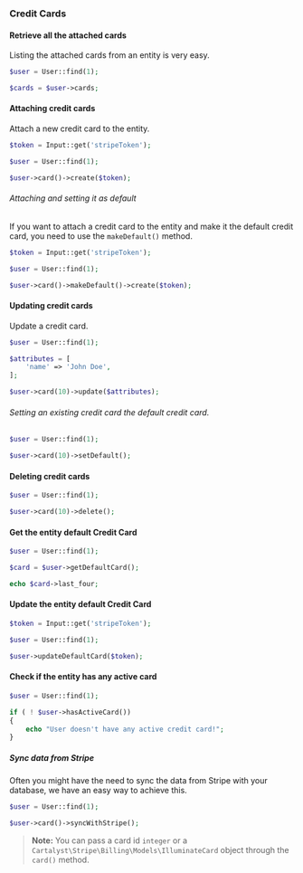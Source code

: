 ### Credit Cards

#### Retrieve all the attached cards

Listing the attached cards from an entity is very easy.

```php
$user = User::find(1);

$cards = $user->cards;
```

#### Attaching credit cards

Attach a new credit card to the entity.

```php
$token = Input::get('stripeToken');

$user = User::find(1);

$user->card()->create($token);
```

###### Attaching and setting it as default

If you want to attach a credit card to the entity and make it the default credit card, you need to use the `makeDefault()` method.

```php
$token = Input::get('stripeToken');

$user = User::find(1);

$user->card()->makeDefault()->create($token);
```

#### Updating credit cards

Update a credit card.

```php
$user = User::find(1);

$attributes = [
	'name' => 'John Doe',
];

$user->card(10)->update($attributes);
```

###### Setting an existing credit card the default credit card.

```php
$user = User::find(1);

$user->card(10)->setDefault();
```

#### Deleting credit cards

```php
$user = User::find(1);

$user->card(10)->delete();
```

#### Get the entity default Credit Card

```php
$user = User::find(1);

$card = $user->getDefaultCard();

echo $card->last_four;
```

#### Update the entity default Credit Card

```php
$token = Input::get('stripeToken');

$user = User::find(1);

$user->updateDefaultCard($token);
```

#### Check if the entity has any active card

```php
$user = User::find(1);

if ( ! $user->hasActiveCard())
{
	echo "User doesn't have any active credit card!";
}
```

##### Sync data from Stripe

Often you might have the need to sync the data from Stripe with your database, we have an easy way to achieve this.

```php
$user = User::find(1);

$user->card()->syncWithStripe();
```

> **Note:** You can pass a card id `integer` or a `Cartalyst\Stripe\Billing\Models\IlluminateCard` object through the `card()` method.
